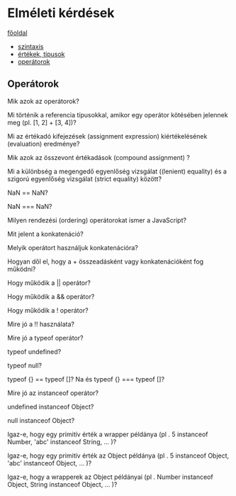 # Elméleti kérdések

[főoldal](../..)

- [szintaxis](theory/syntax)
- [értékek, típusok](theory/values)
- [operátorok](theory/operators)

## Operátorok

Mik azok az operátorok? 

Mi történik a referencia típusokkal, amikor egy operátor kötésében jelennek meg (pl. [1, 2] + [3, 4])?

Mi az értékadó kifejezések (assignment expression) kiértékelésének (evaluation) eredménye?

Mik azok az összevont értékadások (compound assignment) ?

Mi a különbség a megengedő egyenlőség vizsgálat ((lenient) equality) és a szigorú egyenlőség vizsgálat (strict equality) között?

NaN == NaN? 

NaN === NaN?

Milyen rendezési (ordering) operátorokat ismer a JavaScript?

Mit jelent a konkatenáció?

Melyik operátort használjuk konkatenációra?

Hogyan dől el, hogy a + összeadásként vagy konkatenációként fog működni? 

Hogy működik a || operátor?

Hogy működik a && operátor?

Hogy működik a ! operátor?

Mire jó a !! használata?

Mire jó a typeof operátor?

typeof undefined?

typeof null?

typeof {} == typeof []? Na és typeof {} === typeof []?

Mire jó az instanceof operátor?

undefined instanceof Object?

null instanceof Object?

Igaz-e, hogy egy primitív érték a wrapper példánya (pl . 5 instanceof Number, 'abc' instanceof String, ... )?

Igaz-e, hogy egy primitív érték az Object példánya (pl . 5 instanceof Object, 'abc' instanceof Object, ... )?

Igaz-e, hogy a wrapperek az Object példányai (pl . Number instanceof Object, String instanceof Object, ... )?


